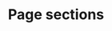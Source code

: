 ---
title: Page sections
date-publication: 2017-01-18 12-00-00
order: 1
sort_items : order
model: default-subsection
---